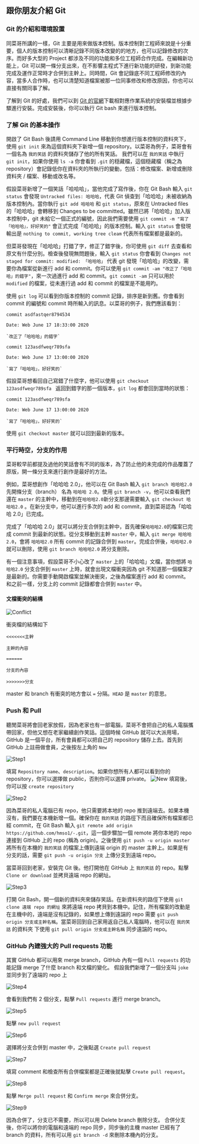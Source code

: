 ## 跟你朋友介紹 Git

### Git 的介紹和環境設置
同菜哥所講的一樣，Git 主要是用來做版本控制。版本控制對工程師來說是十分重要，個人的版本控制可以清晰記錄不同版本改變的的地方，也可以記錄修改的次序。而好多大型的 Project 都涉及不同的功能和多位工程師合作完成。在編輯新功能上，Git 可以開一條分支出來，在不影響主程式下進行新功能的研發，到新功能完成及運作正常時才合併到主幹上。同時間，Git 會記錄底不同工程師修改的內容，當多人合作時，也可以清楚知道檔案被那一位同事修改和修改原因，你也可以直接有關同事了解。

了解到 Git 的好處，我們可以到 [Git 的官網](https://git-scm.com/downloads)下載相對應作業系統的安裝檔並根據步驟進行安裝。完成安裝後，你可以執行 Git bash 來進行版本控制。

### 了解 Git 的基本操作
開啟了 Git Bash 後請用 Command Line 移動到你想進行版本控制的資料夾下，使用 `git init` 來為這個資料夾下新增一個 repository。以菜哥為例子，菜哥會有一個名為 `我的笑話` 的資料夾儲存了他的所有笑話。 我們可以在 `我的笑話` 中執行 `git init`，如果你使用 `ls -a` 你會看到 `.git` 的穏藏檔，這個穏藏檔（稱之為 repository）會記錄低你在資料夾的所執行的變動，包括：修改檔案、新增或刪除資料夾 / 檔案、移動或改名等。

假設菜哥新增了一個笑話「哈哈哈」，當他完成了寫作後，你在 Git Bash 輸入 `git status` 會發現 `Untracked files: 哈哈哈`，代表 Git 偵查到「哈哈哈」未被收納為版本控制內。當你執行 `git add 哈哈哈` 和 `git status`，原來在 Untracked files 的「哈哈哈」會轉移到 Changes to be committed。雖然已將「哈哈哈」加入版本控制中，git 未給它一個正式的編號，因此我們需要使用 `git commit -m "寫了「哈哈哈」，好好笑的"` 會正式完成「哈哈哈」的版本控制。輸入 `git status` 會發現輸出是 `nothing to commit, working tree cleam` 代表所有檔案都是最新的。

但菜哥發現在「哈哈哈」打錯了字，修正了錯字後，你可使用 `git diff` 去查看和原文有什麼分別。檢查後發現無問題後，輸入 `git status` 你會看到 `Changes not staged for commit: modified: 「哈哈哈」` 代表 git 發現「哈哈哈」的改變，需要你為檔案從新進行 add 和 commit。你可以使用 `git commit -am "改正了「哈哈哈」的錯字"`，來一次過進行 add 和 commit。`git commit -am` 只可以用於 `modified` 的檔案，從未進行過 add 和 commit 的檔案是不能用旳。

使用 `git log` 可以看到你版本控制的 commit 記錄，排序是新到舊。你會看到 commit 的編號和 commit 時所輸入的訊息。以菜哥的例子，我們應該看到：
```
commit asdfastqer8794534 

Date: Web June 17 18:33:00 2020
    
`改正了「哈哈哈」的錯字`
```
```
commit 123asdfweqr789sfa 

Date: Web June 17 13:00:00 2020

`寫了「哈哈哈」，好好笑的`
```

假設菜哥想看回自己寫錯了什麼字，他可以使用 `git checkout 123asdfweqr789sfa ` 返回到錯字的那一個版本，`git log` 都會回到當時的狀態：
```
commit 123asdfweqr789sfa 

Date: Web June 17 13:00:00 2020

`寫了「哈哈哈」，好好笑的`
```
使用 `git checkout master` 就可以回到最新的版本。

### 平行時空，分支的作用
菜哥較早前都提及過他的笑話會有不同的版本，為了防止他的未完成的作品覆蓋了原版，開一條分支來進行創作是最好的方法。

例如，菜哥想創作「哈哈哈 2.0」，他可以在 Git Bash 輸入 `git branch 哈哈哈2.0` 先開條分支（branch） 名為 `哈哈哈 2.0`。使用 `git branch -v`，他可以查看我們還在 `master` 的主幹中，移動到在`哈哈哈2.0`新分支那邊需要輸入 `git checkout 哈哈哈2.0` 。在新分支中，他可以進行多次的 add 和 commit，直到菜哥認為「哈哈哈 2.0」已完成。

完成了「哈哈哈 2.0」就可以將分支合併到主幹中，首先確保`哈哈哈2.0`的檔案已完成 commit 到最新的狀態。從分支移動到主幹 `master` 中，輸入 `git merge 哈哈哈2.0`，會將 `哈哈哈2.0` 所有 commit 的記錄合併到 `master`。完成合併後，`哈哈哈2.0` 就可以刪除，使用 `git branch 哈哈哈2.0` 將分支刪除。

有一個注意事項，假設菜哥不小心改了 `master` 上的「哈哈哈」文檔，當你想將 `哈哈哈2.0` 分支合併到 `master` 上時，就會出現文檔衝突因為 git 不知道那一個檔案才是最新的。你需要手動開啟檔案並解決衝突，之後為檔案進行 add 和 commit。和之前一樣，分支上的 commit 記錄都會合併到 `master` 中。

#### 文檔衝突的結構
![Conflict](img\012.PNG)

衝突檔的結構如下
```
<<<<<<<主幹

主幹的內容

======

分支的內容

>>>>>>>分支
```
master 和 branch 有衝突的地方會以 `=` 分隔。`HEAD` 是 `master` 的意思。

### Push 和 Pull
聽閒菜哥將會回老家放假，因為老家也有一部電腦，菜哥不會把自己的私人電腦攜帶回家，但他又想在老家繼續創作笑話。這個時候 GitHub 就可以大派用場， GitHub 是一個平台，所有會員都可以把自己的 repository 儲存上去。首先到 GitHub 上註冊做會員，之後按左上角的 `New`

![Step1](img\001.PNG)

填寫 `Repository name`、`description`。如果你想所有人都可以看到你的 repository，你可以選擇做 public，否則你可以選擇 private。
![New](img\002.PNG)
填寫後，你可以按 `create repository` 

![Step2](img\003.PNG)

因為菜哥的私人電腦已有 repo，他只需要將本地的 repo 推到遠端去。如果本機沒有，我們要在本機新增一個。確保你在 `我的笑話` 的路徑下而且確保所有檔案都已經 commit，在 Git Bash 輸入 `git remote add origin https://github.com/hmso1/-.git`，這一個步驟加一個 remote 將你本地的 repo 連接到 GitHub 上的 repo (稱為 origin)。之後使用 `git push -u origin master` 將所有在本機的 `我的笑話` 的檔案上傳到遠端 origin 的 master 主幹上。如果是有分支的話，需要 `git push -u origin 分支` 上傳分支到遠端 repo。

當菜哥回到老家，安裝完 Git 後。他打開他在 GitHub 上 `我的笑話` 的 repo。點擊 `Clone or download` 並拷貝遠端 repo 的網址。

![Step3](img\004.PNG)

打開 Git Bash，開一個新的資料夾來儲存笑話。在新資料夾的路俓下使用 `git clone 遠端 repo 的網址` 來將遠端 repo 拷貝到本機中。記住，所有檔案的改動是在主機中的，遠端是沒有記錄的，如果想上傳到遠諯的 repo 需要 `git push origin 分支或主幹名稱`。當菜哥回到自己家用返自己私人電腦時，他可以在 `我的笑話` 的資料夾 下使用 `git pull origin 分支或主幹名稱` 同步遠諯的 repo。

### GitHub 內建強大的 Pull requests 功能
其實 GitHub 都可以用來 merge branch，GitHub 內有一個 `Pull requests` 的功能記錄 merge 了什麼 branch 和文檔的變化。
假設我們新增了一個分支叫 `joke` 並同步到了遠端的 repo 上

![Step4](img\006.PNG)

會看到我們有 2 個分支，點擊 `Pull requests` 進行 merge branch。

![Step5](img\007.PNG)

點擊 `new pull request`

![Step6](img\008.PNG)

選擇將分支合併到 master 中，之後點選 `Create pull request`

![Step7](img\009.PNG)

填寫 comment 和檢查所有合併檔案都是正確後就點擊 `Create pull request`。

![Step8](img\010.PNG)

點擊 `Merge pull request` 和 `Confirm merge`  來合併分支。

![Step9](img\011.PNG)

因為合併了，分支已不需要，所以可以用 Delete branch 刪除分支。
合併分支後，你可以將你的電腦和遠端的 repo 同步，同步後的主機 master 已經有了 branch 的資料，所有可以用 `git branch -d` 來刪除本機內的分支。

